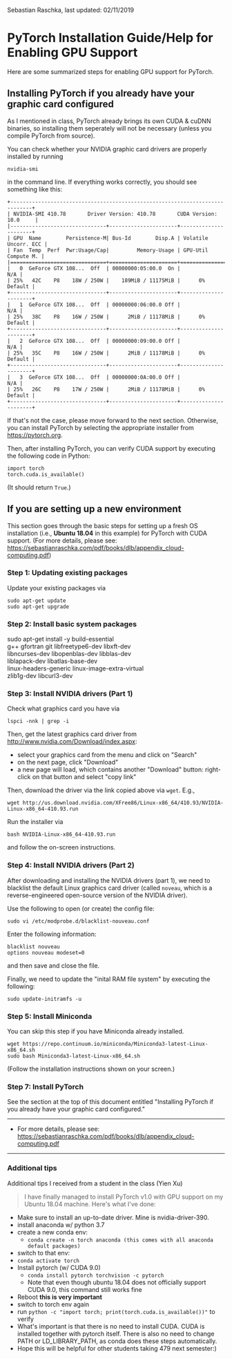 Sebastian Raschka, last updated: 02/11/2019

# PyTorch Installation Guide/Help for Enabling GPU Support

Here are some summarized steps for enabling GPU support for PyTorch.

## Installing PyTorch if you already have your graphic card configured

As I mentioned in class, PyTorch already brings its own CUDA & cuDNN binaries, so installing them seperately will not be necessary (unless you compile PyTorch from source).

You can check whether your NVIDIA graphic card drivers are properly installed by running

    nvidia-smi

in the command line. If everything works correctly, you should see something like this:

```
+-----------------------------------------------------------------------------+
| NVIDIA-SMI 410.78       Driver Version: 410.78       CUDA Version: 10.0     |
|-------------------------------+----------------------+----------------------+
| GPU  Name        Persistence-M| Bus-Id        Disp.A | Volatile Uncorr. ECC |
| Fan  Temp  Perf  Pwr:Usage/Cap|         Memory-Usage | GPU-Util  Compute M. |
|===============================+======================+======================|
|   0  GeForce GTX 108...  Off  | 00000000:05:00.0  On |                  N/A |
| 25%   42C    P8    18W / 250W |    189MiB / 11175MiB |      0%      Default |
+-------------------------------+----------------------+----------------------+
|   1  GeForce GTX 108...  Off  | 00000000:06:00.0 Off |                  N/A |
| 25%   38C    P8    16W / 250W |      2MiB / 11178MiB |      0%      Default |
+-------------------------------+----------------------+----------------------+
|   2  GeForce GTX 108...  Off  | 00000000:09:00.0 Off |                  N/A |
| 25%   35C    P8    16W / 250W |      2MiB / 11178MiB |      0%      Default |
+-------------------------------+----------------------+----------------------+
|   3  GeForce GTX 108...  Off  | 00000000:0A:00.0 Off |                  N/A |
| 25%   26C    P8    17W / 250W |      2MiB / 11178MiB |      0%      Default |
+-------------------------------+----------------------+----------------------+
```

If that's not the case, please move forward to the next section. Otherwise, you
can install PyTorch by selecting the appropriate installer from https://pytorch.org.

Then, after installing PyTorch, you can verify CUDA support by executing the following
code in Python:

    import torch
    torch.cuda.is_available()

(It should return `True`.)

## If you are setting up a new environment

This section goes through the basic steps for setting up a fresh OS installation (i.e., **Ubuntu 18.04** in this example) for PyTorch with CUDA support. (For more details, please see: https://sebastianraschka.com/pdf/books/dlb/appendix_cloud-computing.pdf)


### Step 1: Updating existing packages

Update your existing packages via

    sudo apt-get update
    sudo apt-get upgrade

### Step 2: Install basic system packages

sudo apt-get install -y build-essential \
g++ gfortran git libfreetype6-dev libxft-dev \
libncurses-dev libopenblas-dev libblas-dev \
liblapack-dev libatlas-base-dev \
linux-headers-generic linux-image-extra-virtual \
zlib1g-dev libcurl3-dev

### Step 3: Install NVIDIA drivers (Part 1)

Check what graphics card you have via 

    lspci -nnk | grep -i

Then, get the latest graphics card driver from http://www.nvidia.com/Download/index.aspx:

- select your graphics card from the menu and click on "Search"
- on the next page, click "Download"
- a new page will load, which contains another "Download" button: right-click on that button and select "copy link"

Then, download the driver via the link copied above via `wget`. E.g.,

    wget http://us.download.nvidia.com/XFree86/Linux-x86_64/410.93/NVIDIA-Linux-x86_64-410.93.run

Run the installer via

    bash NVIDIA-Linux-x86_64-410.93.run

and follow the on-screen instructions.

### Step 4: Install NVIDIA drivers (Part 2)

After downloading and installing the NVIDIA drivers (part 1), we need to blacklist the default Linux graphics card driver (called `noveau`, which is a reverse-engineered open-source version of the NVIDIA driver). 

Use the following to open (or create) the config file:

    sudo vi /etc/modprobe.d/blacklist-nouveau.conf

Enter the following information:

    blacklist nouveau
    options nouveau modeset=0

and then save and close the file.

Finally, we need to update the "inital RAM file system" by executing the following:

    sudo update-initramfs -u

### Step 5: Install Miniconda

You can skip this step if you have Miniconda already installed.

    wget https://repo.continuum.io/miniconda/Miniconda3-latest-Linux-x86_64.sh
    sudo bash Miniconda3-latest-Linux-x86_64.sh

(Follow the installation instructions shown on your screen.)

### Step 7: Install PyTorch

See the section at the top of this document entitled "Installing PyTorch if you already have your graphic card configured."

---

- For more details, please see: https://sebastianraschka.com/pdf/books/dlb/appendix_cloud-computing.pdf

---

### Additional tips

Additional tips I received from a student in the class (Yien Xu)

> I have finally managed to install PyTorch v1.0 with GPU support on my Ubuntu 18.04 machine. Here's what I've done:

- Make sure to install an up-to-date driver. Mine is nvidia-driver-390.
- install anaconda w/ python 3.7
- create a new conda env: 
   - `conda create -n torch anaconda (this comes with all anaconda default packages)`
- switch to that env: 
-    `conda activate torch`
- Install pytorch (w/ CUDA 9.0)
   - `conda install pytorch torchvision -c pytorch`
   - Note that even though ubuntu 18.04 does not officially support CUDA 9.0, this command still works fine
- Reboot    **this is very important**
- switch to torch env again
- run   `python -c "import torch; print(torch.cuda.is_available())"`  to verify
- What's important is that there is no need to install CUDA. CUDA is installed together with pytorch itself. There is also no need to change PATH or LD_LIBRARY_PATH, as conda does these steps automatically. 
- Hope this will be helpful for other students taking 479 next semester:)